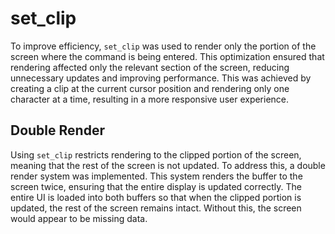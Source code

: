 # set_clip

To improve efficiency, `set_clip` was used to render only the portion of the screen where the command is being entered. This optimization ensured that rendering affected only the relevant section of the screen, reducing unnecessary updates and improving performance. This was achieved by creating a clip at the current cursor position and rendering only one character at a time, resulting in a more responsive user experience.

## Double Render

Using `set_clip` restricts rendering to the clipped portion of the screen, meaning that the rest of the screen is not updated. To address this, a double render system was implemented. This system renders the buffer to the screen twice, ensuring that the entire display is updated correctly. The entire UI is loaded into both buffers so that when the clipped portion is updated, the rest of the screen remains intact. Without this, the screen would appear to be missing data.



